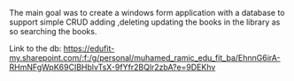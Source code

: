 The main goal was to create a windows form application with a database to
support simple CRUD adding ,deleting updating the books in the library as so searching the books.

Link to the db: https://edufit-my.sharepoint.com/:f:/g/personal/muhamed_ramic_edu_fit_ba/EhnnG6irA-RHmNFgWpK69CIBHblvTsX-9fYfr2BQlr2zbA?e=9DEKhv
